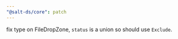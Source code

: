 ```yaml
---
"@salt-ds/core": patch
---
```


fix type on FileDropZone, `status` is a union so should use `Exclude`.

